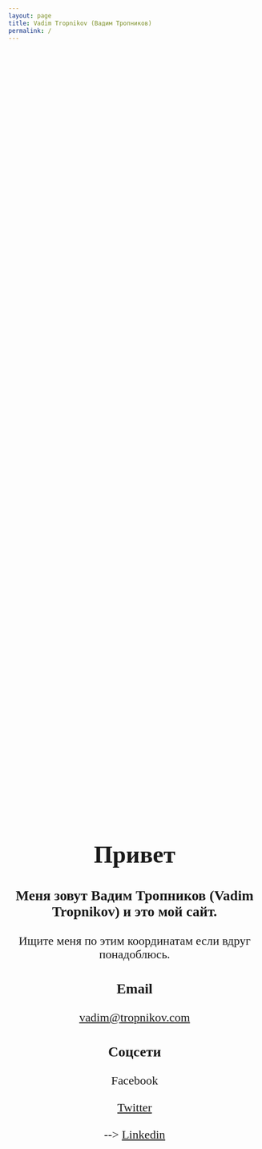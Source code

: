 ```yaml
---
layout: page
title: Vadim Tropnikov (Вадим Тропников)
permalink: /
---
```


<html>
<head>
<title>Vadim Tropnikov (Вадим Тропников)</title>
</head>
<body>
<div style="position: absolute; top: 50%; left: 50%; transform: translate(-50%, -50%); text-align: center; font: 24px Calibri;">
      <h1>Привет</h1>
      <h3>Меня зовут Вадим Тропников (Vadim Tropnikov) и это мой сайт.</h3>
      <p>Ищите меня по этим координатам если вдруг понадоблюсь.</p>
            <h3>Email</h3>
            <a href="mailto:vadim@tropnikov.com">vadim@tropnikov.com</a>
            <br/>
            <h3>Соцсети</h3
                             <!--
      <a target="_blank" href="https://www.facebook.com/tropnikov/">Facebook</a>
      <br/><br/>
      <a target="_blank" href="https://twitter.com/vadim_tropnikov">Twitter</a>
      <br/><br/>
      -->
      <a target="_blank" href="https://www.linkedin.com/in/tropnikov">Linkedin</a>
</div>
</body>
</html>
